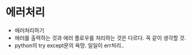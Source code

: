 # 에러처리
- 에러처리하기
- 에러를 출력하는 것과 에러 플로우를 처리하는 것은 다르다. 꼭 같이 생각할 것.
- python의 try except문의 욕망. 일일이 err처리..